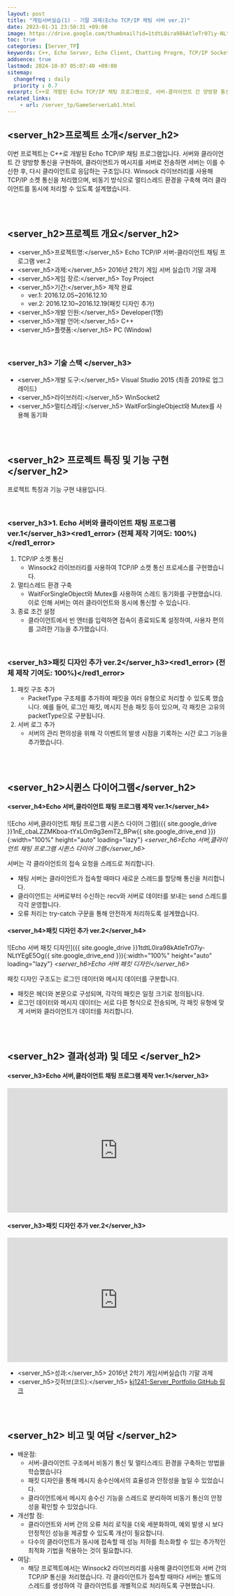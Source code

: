 ```yaml
---
layout: post
title: "게임서버실습(1) - 기말 과제(Echo TCP/IP 채팅 서버 ver.2)"
date: 2023-01-31 23:50:31 +09:00
image: https://drive.google.com/thumbnail?id=1tdtL0ira98kAtleTr07iy-NLtYEgE5Og
toc: true
categories: [Server_TP]
keywords: C++, Echo Server, Echo Client, Chatting Progrm, TCP/IP Socket Programming, Winsock, Multithreading, Packet Design, Mutex, Visual Studio, Game Server, Client-Server Model, Asynchronous Communication,Network Programming
addsence: true
lastmod: 2024-10-07 05:07:40 +09:00
sitemap: 
  changefreq : daily
  priority : 0.7
excerpt: C++로 개발된 Echo TCP/IP 채팅 프로그램으로, 서버-클라이언트 간 양방향 통신을 구현했습니다. Winsock을 사용하여 멀티스레드 동기화와 패킷 디자인을 적용했습니다.
related_links:
    - url: /server_tp/GameServerLab1.html
---
```


## <server_h2>프로젝트 소개</server_h2>

이번 프로젝트는 C++로 개발된 Echo TCP/IP 채팅 프로그램입니다. 
서버와 클라이언트 간 양방향 통신을 구현하여, 클라이언트가 메시지를 서버로 전송하면 서버는 이를 수신한 후, 다시 클라이언트로 응답하는 구조입니다. 
Winsock 라이브러리를 사용해 TCP/IP 소켓 통신을 처리했으며, 비동기 방식으로 멀티스레드 환경을 구축해 여러 클라이언트를 동시에 처리할 수 있도록 설계했습니다.

<br>
<br>

## <server_h2>프로젝트 개요</server_h2>

- <span><server_h5>프로젝트명:</server_h5> Echo TCP/IP 서버-클라이언트 채팅 프로그램 ver.2</span>
- <span><server_h5>과제:</server_h5> 2016년 2학기 게임 서버 실습(1) 기말 과제</span>
- <span><server_h5>게임 장르:</server_h5> Toy Project</span>
- <span><server_h5>기간:</server_h5> 제작 완료</span>
    - ver.1: 2016.12.05~2016.12.10
    - ver.2: 2016.12.10~2016.12.19(패킷 디자인 추가)
- <span><server_h5>개발 인원:</server_h5> Developer(1명)</span>
- <span><server_h5>개발 언어:</server_h5> C++</span>
- <span><server_h5>플랫폼:</server_h5> PC (Window)</span>

<br>

### <server_h3> 기술 스택 </server_h3>

- <span><server_h5>개발 도구:</server_h5> Visual Studio 2015 (최종 2019로 업그레이드)  </span>
- <span><server_h5>라이브러리:</server_h5> WinSocket2 </span>
- <span><server_h5>멀티스레딩:</server_h5> WaitForSingleObject와 Mutex를 사용해 동기화 </span>


<br>
<br>

## <server_h2> 프로젝트 특징 및 기능 구현 </server_h2>

프로젝트 특징과 기능 구현 내용입니다.

<br>

### <server_h3>1. Echo 서버와 클라이언트 채팅 프로그램 ver.1</server_h3><red1_error> (전체 제작 기여도: 100%)</red1_error>

1. TCP/IP 소켓 통신
    - Winsock2 라이브러리를 사용하여 TCP/IP 소켓 통신 프로세스를 구현했습니다.
2. 멀티스레드 환경 구축
    - WaitForSingleObject와 Mutex를 사용하여 스레드 동기화를 구현했습니다. 이로 인해 서버는 여러 클라이언트와 동시에 통신할 수 있습니다.
3. 종료 조건 설정
    - 클라이언트에서 빈 엔터를 입력하면 접속이 종료되도록 설정하여, 사용자 편의를 고려한 기능을 추가했습니다.

<br>

### <server_h3>패킷 디자인 추가 ver.2</server_h3><red1_error> (전체 제작 기여도: 100%)</red1_error>

1. 패킷 구조 추가
    - PacketType 구조체를 추가하여 패킷을 여러 유형으로 처리할 수 있도록 했습니다. 예를 들어, 로그인 패킷, 메시지 전송 패킷 등이 있으며, 각 패킷은 고유의 packetType으로 구분됩니다.
2. 서버 로그 추가
    - 서버의 관리 편의성을 위해 각 이벤트의 발생 시점을 기록하는 시간 로그 기능을 추가했습니다.

<br>
<br>

## <server_h2>시퀸스 다이어그램</server_h2>

#### **<server_h4>Echo 서버,클라이언트 채팅 프로그램 제작 ver.1</server_h4>**

![Echo 서버,클라이언트 채팅 프로그램 시퀸스 다이어 그램]({{ site.google_drive }}1nE_cbaLZZMKboa-tYxLOm9g3emT2_BPw{{ site.google_drive_end }}){:width="100%" height="auto" loading="lazy"}
*<server_h6>Echo 서버,클라이언트 채팅 프로그램 시퀸스 다이어 그램</server_h6>*

서버는 각 클라이언트의 접속 요청을 스레드로 처리합니다.

- 채팅 서버는 클라이언트가 접속할 때마다 새로운 스레드를 할당해 통신을 처리합니다.
- 클라이언트는 서버로부터 수신하는 recv와 서버로 데이터를 보내는 send 스레드를 각각 운영합니다.
- 오류 처리는 try-catch 구문을 통해 안전하게 처리하도록 설계했습니다.


#### **<server_h4>패킷 디자인 추가 ver.2</server_h4>**

![Echo 서버 패킷 디자인]({{ site.google_drive }}1tdtL0ira98kAtleTr07iy-NLtYEgE5Og{{ site.google_drive_end }}){:width="100%" height="auto" loading="lazy"}
*<server_h6>Echo 서버 패킷 디자인</server_h6>*

패킷 디자인 구조도는 로그인 데이터와 메시지 데이터를 구분합니다.

- 패킷은 헤더와 본문으로 구성되며, 각각의 패킷은 일정 크기로 정의됩니다.
- 로그인 데이터와 메시지 데이터는 서로 다른 형식으로 전송되며, 각 패킷 유형에 맞게 서버와 클라이언트가 데이터를 처리합니다.

<br>
<br>

## <server_h2> 결과(성과) 및 데모 </server_h2>

#### **<server_h3>Echo 서버,클라이언트 채팅 프로그램 제작 ver.1</server_h3>**
<iframe width="100%" style="aspect-ratio:16/9" src="https://www.youtube.com/embed/jfzdyEIj1hU" title="채팅 서버 제작(화질 개선)" frameborder="0" allow="accelerometer; autoplay; clipboard-write; encrypted-media; gyroscope; picture-in-picture; web-share" allowfullscreen></iframe>

#### **<server_h3>패킷 디자인 추가 ver.2</server_h3>**
<iframe width="100%" style="aspect-ratio:16/9" src="https://www.youtube.com/embed/y5QNQ_o9nDI" title="채팅 서버 제작(ver.1.2)" frameborder="0" allow="accelerometer; autoplay; clipboard-write; encrypted-media; gyroscope; picture-in-picture; web-share" allowfullscreen></iframe>

- <span><server_h5>성과:</server_h5> 2016년 2학기 게임서버실습(1) 기말 과제 </span>
- <span><server_h5>깃허브(코드):</server_h5> [kj1241-Server_Portfolio GitHub 링크](https://github.com/kj1241/Server_Portfolio/tree/main/Game%20Server%20Practice%20(1)/GameServerPractice1%20ExamFInal)</span>

<br>
<br>

## <server_h2> 비고 및 여담 </server_h2>

- 배운점:
    - 서버-클라이언트 구조에서 비동기 통신 및 멀티스레드 환경을 구축하는 방법을 학습했습니다
    - 패킷 디자인을 통해 메시지 송수신에서의 효율성과 안정성을 높일 수 있었습니다.
    - 클라이언트에서 메시지 송수신 기능을 스레드로 분리하여 비동기 통신의 안정성을 확인할 수 있었습니다.
- 개선할 점:
    - 클라이언트와 서버 간의 오류 처리 로직을 더욱 세분화하여, 예외 발생 시 보다 안정적인 성능을 제공할 수 있도록 개선이 필요합니다.
    - 다수의 클라이언트가 동시에 접속할 때 성능 저하를 최소화할 수 있는 추가적인 최적화 기법을 적용하는 것이 필요합니다.
- 여담:
    - 해당 프로젝트에서는 Winsock2 라이브러리를 사용해 클라이언트와 서버 간의 TCP/IP 통신을 처리했습니다.  각 클라이언트가 접속할 때마다 서버는 별도의 스레드를 생성하여 각 클라이언트를 개별적으로 처리하도록 구현했습니다.